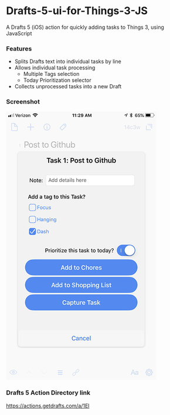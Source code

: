 # Drafts-5-ui-for-Things-3-JS
A Drafts 5 (iOS) action for quickly adding tasks to Things 3, using JavaScript

### Features
- Splits Drafts text into individual tasks by line
- Allows individual task processing
    - Multiple Tags selection
    - Today Prioritization selector
- Collects unprocessed tasks into a new Draft

### Screenshot
![Screenshot](https://github.com/MikeStrenk/Drafts-5-ui-for-Things-3-JS/blob/master/Screenshot.jpeg)

### Drafts 5 Action Directory link
https://actions.getdrafts.com/a/1El
